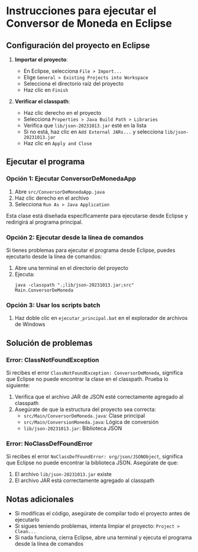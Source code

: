 # Instrucciones para ejecutar el Conversor de Moneda en Eclipse

## Configuración del proyecto en Eclipse

1. **Importar el proyecto**:
   - En Eclipse, selecciona `File > Import...`
   - Elige `General > Existing Projects into Workspace`
   - Selecciona el directorio raíz del proyecto
   - Haz clic en `Finish`

2. **Verificar el classpath**:
   - Haz clic derecho en el proyecto
   - Selecciona `Properties > Java Build Path > Libraries`
   - Verifica que `lib/json-20231013.jar` esté en la lista
   - Si no está, haz clic en `Add External JARs...` y selecciona `lib/json-20231013.jar`
   - Haz clic en `Apply and Close`

## Ejecutar el programa

### Opción 1: Ejecutar ConversorDeMonedaApp

1. Abre `src/ConversorDeMonedaApp.java`
2. Haz clic derecho en el archivo
3. Selecciona `Run As > Java Application`

Esta clase está diseñada específicamente para ejecutarse desde Eclipse y redirigirá al programa principal.

### Opción 2: Ejecutar desde la línea de comandos

Si tienes problemas para ejecutar el programa desde Eclipse, puedes ejecutarlo desde la línea de comandos:

1. Abre una terminal en el directorio del proyecto
2. Ejecuta:
   ```
   java -classpath ".;lib/json-20231013.jar;src" Main.ConversorDeMoneda
   ```
   
### Opción 3: Usar los scripts batch

1. Haz doble clic en `ejecutar_principal.bat` en el explorador de archivos de Windows

## Solución de problemas

### Error: ClassNotFoundException

Si recibes el error `ClassNotFoundException: ConversorDeMoneda`, significa que Eclipse no puede encontrar la clase en el classpath. Prueba lo siguiente:

1. Verifica que el archivo JAR de JSON esté correctamente agregado al classpath
2. Asegúrate de que la estructura del proyecto sea correcta:
   - `src/Main/ConversorDeMoneda.java`: Clase principal
   - `src/Main/ConversionMoneda.java`: Lógica de conversión
   - `lib/json-20231013.jar`: Biblioteca JSON

### Error: NoClassDefFoundError

Si recibes el error `NoClassDefFoundError: org/json/JSONObject`, significa que Eclipse no puede encontrar la biblioteca JSON. Asegúrate de que:

1. El archivo `lib/json-20231013.jar` existe
2. El archivo JAR está correctamente agregado al classpath

## Notas adicionales

- Si modificas el código, asegúrate de compilar todo el proyecto antes de ejecutarlo
- Si sigues teniendo problemas, intenta limpiar el proyecto: `Project > Clean...`
- Si nada funciona, cierra Eclipse, abre una terminal y ejecuta el programa desde la línea de comandos
